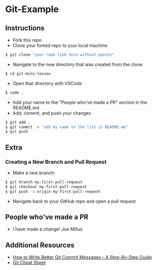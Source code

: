 # Git-Example
## Instructions
- Fork this repo
- Clone your forked repo to your local machine
```bash
$ git clone "your repo link here without quotes"
```
- Navigate to the new directory that was created from the clone
```bash
$ cd git-mini-lesson
```
- Open that directory with VSCode
```bash
$ code .
```
- Add your name to the "People who've made a PR" section in the README.md
- Add, commit, and push your changes
```bash
$ git add .
$ git commit -m "add my name to the list in README.md"
$ git push
```
## Extra
### Creating a New Branch and Pull Request
- Make a new branch:
```bash
$ git branch my-first-pull-request
$ git checkout my-first-pull-request
$ git push -u origin my-first-pull-request
```
- Navigate back to your GitHub repo and open a pull request

## People who've made a PR
- I have made a change! Joe Milius



## Additional Resources
- [How to Write Better Git Commit Messages – A Step-By-Step Guide](https://www.freecodecamp.org/news/how-to-write-better-git-commit-messages/)
- [Git Cheat Sheet](https://training.github.com/downloads/github-git-cheat-sheet.pdf)
